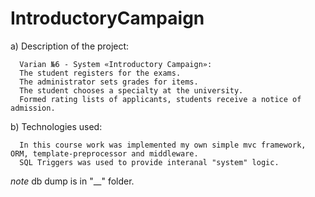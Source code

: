 # IntroductoryCampaign


  a) Description of the project:
  
      Varian №6 - System «Introductory Campaign»:
      The student registers for the exams.
      The administrator sets grades for items. 
      The student chooses a specialty at the university. 
      Formed rating lists of applicants, students receive a notice of admission.
      
  
  b) Technologies used:
  
      In this course work was implemented my own simple mvc framework, ORM, template-preprocessor and middleware. 
      SQL Triggers was used to provide interanal "system" logic.
      

*note* db dump is in "__" folder.
